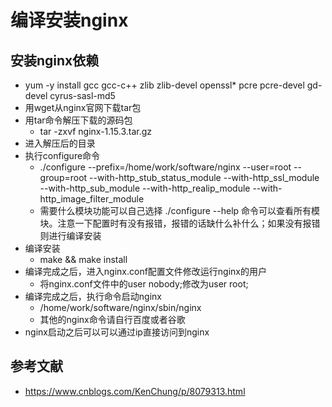 # 编译安装nginx

## 安装nginx依赖

* yum -y install gcc gcc-c++ zlib zlib-devel openssl* pcre pcre-devel gd-devel cyrus-sasl-md5
* 用wget从nginx官网下载tar包
* 用tar命令解压下载的源码包
  * tar -zxvf nginx-1.15.3.tar.gz
* 进入解压后的目录
* 执行configure命令
  * ./configure --prefix=/home/work/software/nginx --user=root --group=root --with-http_stub_status_module --with-http_ssl_module --with-http_sub_module --with-http_realip_module --with-http_image_filter_module
  * 需要什么模块功能可以自己选择 ./configure --help 命令可以查看所有模块。注意一下配置时有没有报错，报错的话缺什么补什么；如果没有报错 则进行编译安装
* 编译安装
  * make && make install
* 编译完成之后，进入nginx.conf配置文件修改运行nginx的用户
  * 将nginx.conf文件中的user nobody;修改为user root;
* 编译完成之后，执行命令启动nginx
  * /home/work/software/nginx/sbin/nginx
  * 其他的nginx命令请自行百度或者谷歌
* nginx启动之后可以可以通过ip直接访问到nginx

## 参考文献

* <https://www.cnblogs.com/KenChung/p/8079313.html>